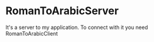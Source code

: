 # RomanToArabicServer
It's a server to my application. To connect with it you need RomanToArabicClient
